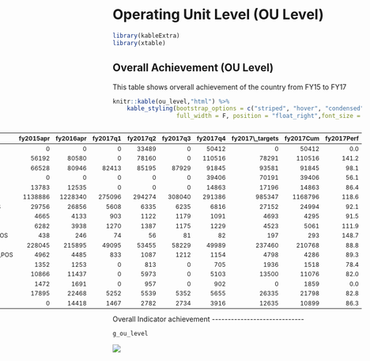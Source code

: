 Operating Unit Level (OU Level)
================

``` r
library(kableExtra)
library(xtable)
```

Overall Achievement (OU Level)
------------------------------

This table shows orverall achievement of the country from FY15 to FY17

``` r
knitr::kable(ou_level,"html") %>%
    kable_styling(bootstrap_options = c("striped", "hover", "condensed", "responsive"),
                  full_width = F, position = "float_right",font_size = 12)
```

<table class="table table-striped table-hover table-condensed table-responsive" style="font-size: 12px; width: auto !important; float: right; margin-left: 10px;">
<thead>
<tr>
<th style="text-align:left;">
indicator
</th>
<th style="text-align:right;">
fy2015apr
</th>
<th style="text-align:right;">
fy2016apr
</th>
<th style="text-align:right;">
fy2017q1
</th>
<th style="text-align:right;">
fy2017q2
</th>
<th style="text-align:right;">
fy2017q3
</th>
<th style="text-align:right;">
fy2017q4
</th>
<th style="text-align:right;">
fy2017\_targets
</th>
<th style="text-align:right;">
fy2017Cum
</th>
<th style="text-align:right;">
fy2017Perf
</th>
</tr>
</thead>
<tbody>
<tr>
<td style="text-align:left;">
OVC\_HIVSTAT
</td>
<td style="text-align:right;">
0
</td>
<td style="text-align:right;">
0
</td>
<td style="text-align:right;">
0
</td>
<td style="text-align:right;">
33489
</td>
<td style="text-align:right;">
0
</td>
<td style="text-align:right;">
50412
</td>
<td style="text-align:right;">
0
</td>
<td style="text-align:right;">
50412
</td>
<td style="text-align:right;">
0.0
</td>
</tr>
<tr>
<td style="text-align:left;">
OVC\_SERV
</td>
<td style="text-align:right;">
56192
</td>
<td style="text-align:right;">
80580
</td>
<td style="text-align:right;">
0
</td>
<td style="text-align:right;">
78160
</td>
<td style="text-align:right;">
0
</td>
<td style="text-align:right;">
110516
</td>
<td style="text-align:right;">
78291
</td>
<td style="text-align:right;">
110516
</td>
<td style="text-align:right;">
141.2
</td>
</tr>
<tr>
<td style="text-align:left;">
TX\_CURR
</td>
<td style="text-align:right;">
66528
</td>
<td style="text-align:right;">
80946
</td>
<td style="text-align:right;">
82413
</td>
<td style="text-align:right;">
85195
</td>
<td style="text-align:right;">
87929
</td>
<td style="text-align:right;">
91845
</td>
<td style="text-align:right;">
93581
</td>
<td style="text-align:right;">
91845
</td>
<td style="text-align:right;">
98.1
</td>
</tr>
<tr>
<td style="text-align:left;">
TX\_PVLS
</td>
<td style="text-align:right;">
0
</td>
<td style="text-align:right;">
0
</td>
<td style="text-align:right;">
0
</td>
<td style="text-align:right;">
0
</td>
<td style="text-align:right;">
0
</td>
<td style="text-align:right;">
39406
</td>
<td style="text-align:right;">
70191
</td>
<td style="text-align:right;">
39406
</td>
<td style="text-align:right;">
56.1
</td>
</tr>
<tr>
<td style="text-align:left;">
TX\_RET
</td>
<td style="text-align:right;">
13783
</td>
<td style="text-align:right;">
12535
</td>
<td style="text-align:right;">
0
</td>
<td style="text-align:right;">
0
</td>
<td style="text-align:right;">
0
</td>
<td style="text-align:right;">
14863
</td>
<td style="text-align:right;">
17196
</td>
<td style="text-align:right;">
14863
</td>
<td style="text-align:right;">
86.4
</td>
</tr>
<tr>
<td style="text-align:left;">
HTS\_TST
</td>
<td style="text-align:right;">
1138886
</td>
<td style="text-align:right;">
1228340
</td>
<td style="text-align:right;">
275096
</td>
<td style="text-align:right;">
294274
</td>
<td style="text-align:right;">
308040
</td>
<td style="text-align:right;">
291386
</td>
<td style="text-align:right;">
985347
</td>
<td style="text-align:right;">
1168796
</td>
<td style="text-align:right;">
118.6
</td>
</tr>
<tr>
<td style="text-align:left;">
HTS\_TST\_POS
</td>
<td style="text-align:right;">
29756
</td>
<td style="text-align:right;">
26856
</td>
<td style="text-align:right;">
5608
</td>
<td style="text-align:right;">
6335
</td>
<td style="text-align:right;">
6235
</td>
<td style="text-align:right;">
6816
</td>
<td style="text-align:right;">
27152
</td>
<td style="text-align:right;">
24994
</td>
<td style="text-align:right;">
92.1
</td>
</tr>
<tr>
<td style="text-align:left;">
PMTCT\_ART
</td>
<td style="text-align:right;">
4665
</td>
<td style="text-align:right;">
4133
</td>
<td style="text-align:right;">
903
</td>
<td style="text-align:right;">
1122
</td>
<td style="text-align:right;">
1179
</td>
<td style="text-align:right;">
1091
</td>
<td style="text-align:right;">
4693
</td>
<td style="text-align:right;">
4295
</td>
<td style="text-align:right;">
91.5
</td>
</tr>
<tr>
<td style="text-align:left;">
PMTCT\_EID
</td>
<td style="text-align:right;">
6282
</td>
<td style="text-align:right;">
3938
</td>
<td style="text-align:right;">
1270
</td>
<td style="text-align:right;">
1387
</td>
<td style="text-align:right;">
1175
</td>
<td style="text-align:right;">
1229
</td>
<td style="text-align:right;">
4523
</td>
<td style="text-align:right;">
5061
</td>
<td style="text-align:right;">
111.9
</td>
</tr>
<tr>
<td style="text-align:left;">
PMTCT\_EID\_POS
</td>
<td style="text-align:right;">
438
</td>
<td style="text-align:right;">
246
</td>
<td style="text-align:right;">
74
</td>
<td style="text-align:right;">
56
</td>
<td style="text-align:right;">
81
</td>
<td style="text-align:right;">
82
</td>
<td style="text-align:right;">
197
</td>
<td style="text-align:right;">
293
</td>
<td style="text-align:right;">
148.7
</td>
</tr>
<tr>
<td style="text-align:left;">
PMTCT\_STAT
</td>
<td style="text-align:right;">
228045
</td>
<td style="text-align:right;">
215895
</td>
<td style="text-align:right;">
49095
</td>
<td style="text-align:right;">
53455
</td>
<td style="text-align:right;">
58229
</td>
<td style="text-align:right;">
49989
</td>
<td style="text-align:right;">
237460
</td>
<td style="text-align:right;">
210768
</td>
<td style="text-align:right;">
88.8
</td>
</tr>
<tr>
<td style="text-align:left;">
PMTCT\_STAT\_POS
</td>
<td style="text-align:right;">
4962
</td>
<td style="text-align:right;">
4485
</td>
<td style="text-align:right;">
833
</td>
<td style="text-align:right;">
1087
</td>
<td style="text-align:right;">
1212
</td>
<td style="text-align:right;">
1154
</td>
<td style="text-align:right;">
4798
</td>
<td style="text-align:right;">
4286
</td>
<td style="text-align:right;">
89.3
</td>
</tr>
<tr>
<td style="text-align:left;">
TB\_ART
</td>
<td style="text-align:right;">
1352
</td>
<td style="text-align:right;">
1253
</td>
<td style="text-align:right;">
0
</td>
<td style="text-align:right;">
813
</td>
<td style="text-align:right;">
0
</td>
<td style="text-align:right;">
705
</td>
<td style="text-align:right;">
1936
</td>
<td style="text-align:right;">
1518
</td>
<td style="text-align:right;">
78.4
</td>
</tr>
<tr>
<td style="text-align:left;">
TB\_STAT
</td>
<td style="text-align:right;">
10866
</td>
<td style="text-align:right;">
11437
</td>
<td style="text-align:right;">
0
</td>
<td style="text-align:right;">
5973
</td>
<td style="text-align:right;">
0
</td>
<td style="text-align:right;">
5103
</td>
<td style="text-align:right;">
13500
</td>
<td style="text-align:right;">
11076
</td>
<td style="text-align:right;">
82.0
</td>
</tr>
<tr>
<td style="text-align:left;">
TB\_STAT\_POS
</td>
<td style="text-align:right;">
1472
</td>
<td style="text-align:right;">
1691
</td>
<td style="text-align:right;">
0
</td>
<td style="text-align:right;">
957
</td>
<td style="text-align:right;">
0
</td>
<td style="text-align:right;">
902
</td>
<td style="text-align:right;">
0
</td>
<td style="text-align:right;">
1859
</td>
<td style="text-align:right;">
0.0
</td>
</tr>
<tr>
<td style="text-align:left;">
TX\_NEW
</td>
<td style="text-align:right;">
17895
</td>
<td style="text-align:right;">
22468
</td>
<td style="text-align:right;">
5252
</td>
<td style="text-align:right;">
5539
</td>
<td style="text-align:right;">
5352
</td>
<td style="text-align:right;">
5655
</td>
<td style="text-align:right;">
26335
</td>
<td style="text-align:right;">
21798
</td>
<td style="text-align:right;">
82.8
</td>
</tr>
<tr>
<td style="text-align:left;">
TX\_NET\_NEW
</td>
<td style="text-align:right;">
0
</td>
<td style="text-align:right;">
14418
</td>
<td style="text-align:right;">
1467
</td>
<td style="text-align:right;">
2782
</td>
<td style="text-align:right;">
2734
</td>
<td style="text-align:right;">
3916
</td>
<td style="text-align:right;">
12635
</td>
<td style="text-align:right;">
10899
</td>
<td style="text-align:right;">
86.3
</td>
</tr>
</tbody>
</table>
Overall Indicator achievement
-----------------------------

``` r
g_ou_level
```

![](C:\Users\wsn8\Documents\QuarterlyProgress\rmds\ou_level_report_files/figure-markdown_github-ascii_identifiers/unnamed-chunk-1-1.png)

